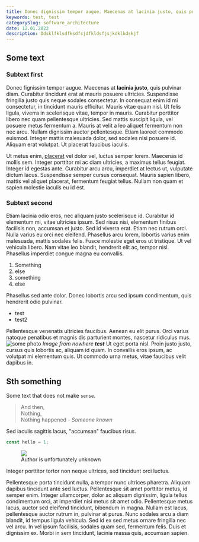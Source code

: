 ```yaml
---
title: Donec dignissim tempor augue. Maecenas at lacinia justo, quis pulvinar diam.
keywords: test, test
categorySlug: software_architecture
date: 12.01.2022
description: Ddsklfklsdfksdfsjdfkldsfjsjkdklkdskjf
---
```


## Some text

### Subtext first

Donec fignissim tempor augue. Maecenas at **lacinia justo**, quis pulvinar diam. Curabitur tincidunt erat at mauris posuere ultricies. Suspendisse fringilla justo quis neque sodales consectetur. In consequat enim id mi consectetur, in tincidunt mauris efficitur. Mauris vitae quam nisl. Ut felis ligula, viverra in scelerisque vitae, tempor in mauris. Curabitur porttitor libero nec quam pellentesque ultricies. Sed mattis suscipit ligula, vel posuere metus fermentum a. Mauris at velit a leo aliquet fermentum non nec arcu. Nullam dignissim auctor pellentesque. Etiam laoreet commodo euismod. Integer mattis malesuada dolor, sed sodales nisi posuere id. Aliquam erat volutpat. Ut placerat faucibus iaculis.

Ut metus enim, [placerat](/blog) vel dolor vel, luctus semper lorem. Maecenas id mollis sem. Integer porttitor mi ac diam ultricies, a maximus tellus feugiat. Integer id egestas ante. Curabitur arcu arcu, imperdiet at lectus ut, vulputate dictum lacus. Suspendisse semper cursus consequat. Mauris sapien libero, mattis vel aliquet placerat, fermentum feugiat tellus. Nullam non quam et sapien molestie iaculis eu id est.

### Subtext second

Etiam lacinia odio eros, nec aliquam justo scelerisque id. Curabitur id elementum mi, vitae ultricies ipsum. Sed risus nisi, elementum finibus facilisis non, accumsan et justo. Sed id viverra erat. Etiam nec rutrum orci. Nulla varius eu orci nec eleifend. Phasellus arcu lorem, lobortis varius enim malesuada, mattis sodales felis. Fusce molestie eget eros ut tristique. Ut vel vehicula libero. Nam vitae leo blandit, hendrerit elit ac, tempor nisl. Phasellus imperdiet congue magna eu convallis.
1. Something
2. else
3. something
4. else

Phasellus sed ante dolor. Donec lobortis arcu sed ipsum condimentum, quis hendrerit odio pulvinar. 
- test
- test2 

Pellentesque venenatis ultricies faucibus. Aenean eu elit purus. Orci varius natoque penatibus et magnis dis parturient montes, nascetur ridiculus mus. 
![some photo](/images/img.png)
*Image from nowhere*
***test***
Ut eget porta nisl. Proin justo justo, cursus quis lobortis ac, aliquam id quam. In convallis eros ipsum, ac volutpat mi elementum quis. Ut commodo urna metus, vitae faucibus velit dapibus in.

## Sth something

Some text that does not make `sense`.

> And then,  
Nothing,  
Nothing happened - *Someone known*

Sed iaculis sagittis lacus, "accumsan" faucibus risus. 
```js
const hello = 1;
```

<figure>
<img src="/images/img.png"/>
<figcaption>Author is unfortunately unknown</figcaption>
</figure>

Integer porttitor tortor non neque ultrices, sed tincidunt orci luctus.

Pellentesque porta tincidunt nulla, a tempor nunc ultrices pharetra. Aliquam dapibus tincidunt ante sed luctus. Pellentesque sit amet porttitor metus, id semper enim. Integer ullamcorper, dolor ac aliquam dignissim, ligula tellus condimentum orci, at imperdiet nisi metus sit amet odio. Pellentesque metus lacus, auctor sed eleifend tincidunt, bibendum in magna. Nullam est lacus, pellentesque auctor rutrum in, pulvinar at purus. Nunc sodales arcu a diam blandit, id tempus ligula vehicula. Sed id ex sed metus ornare fringilla nec vel arcu. In vel ipsum facilisis, sodales quam sed, fermentum felis. Duis et dignissim ex. Morbi in sem tincidunt, lacinia massa quis, accumsan sapien.
